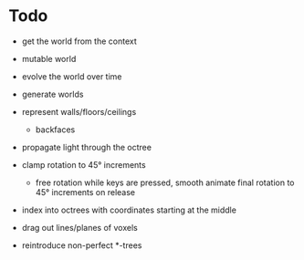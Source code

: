 # Todo

- get the world from the context
- mutable world

- evolve the world over time

- generate worlds

- represent walls/floors/ceilings
  - backfaces

- propagate light through the octree

- clamp rotation to 45° increments
  - free rotation while keys are pressed, smooth animate final rotation to 45° increments on release

- index into octrees with coordinates starting at the middle

- drag out lines/planes of voxels

- reintroduce non-perfect *-trees
